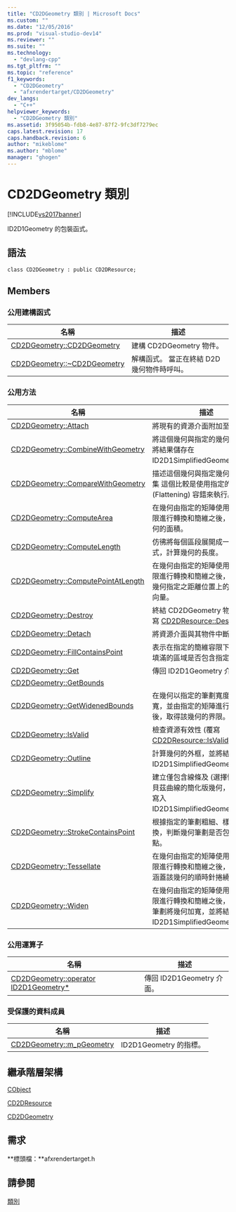 ```yaml
---
title: "CD2DGeometry 類別 | Microsoft Docs"
ms.custom: ""
ms.date: "12/05/2016"
ms.prod: "visual-studio-dev14"
ms.reviewer: ""
ms.suite: ""
ms.technology: 
  - "devlang-cpp"
ms.tgt_pltfrm: ""
ms.topic: "reference"
f1_keywords: 
  - "CD2DGeometry"
  - "afxrendertarget/CD2DGeometry"
dev_langs: 
  - "C++"
helpviewer_keywords: 
  - "CD2DGeometry 類別"
ms.assetid: 3f95054b-fdb8-4e87-87f2-9fc3df7279ec
caps.latest.revision: 17
caps.handback.revision: 6
author: "mikeblome"
ms.author: "mblome"
manager: "ghogen"
---
```

# CD2DGeometry 類別
[!INCLUDE[vs2017banner](../../assembler/inline/includes/vs2017banner.md)]

ID2D1Geometry 的包裝函式。  
  
## 語法  
  
```  
class CD2DGeometry : public CD2DResource;  
```  
  
## Members  
  
### 公用建構函式  
  
|名稱|描述|  
|--------|--------|  
|[CD2DGeometry::CD2DGeometry](../Topic/CD2DGeometry::CD2DGeometry.md)|建構 CD2DGeometry 物件。|  
|[CD2DGeometry::~CD2DGeometry](../Topic/CD2DGeometry::~CD2DGeometry.md)|解構函式。  當正在終結 D2D 幾何物件時呼叫。|  
  
### 公用方法  
  
|名稱|描述|  
|--------|--------|  
|[CD2DGeometry::Attach](../Topic/CD2DGeometry::Attach.md)|將現有的資源介面附加至物件|  
|[CD2DGeometry::CombineWithGeometry](../Topic/CD2DGeometry::CombineWithGeometry.md)|將這個幾何與指定的幾何合併，並將結果儲存在 ID2D1SimplifiedGeometrySink。|  
|[CD2DGeometry::CompareWithGeometry](../Topic/CD2DGeometry::CompareWithGeometry.md)|描述這個幾何與指定幾何之間的交集  這個比較是使用指定的簡維 \(Flattening\) 容錯來執行。|  
|[CD2DGeometry::ComputeArea](../Topic/CD2DGeometry::ComputeArea.md)|在幾何由指定的矩陣使用指定的容限進行轉換和簡維之後，計算該幾何的面積。|  
|[CD2DGeometry::ComputeLength](../Topic/CD2DGeometry::ComputeLength.md)|仿彿將每個區段展開成一條線的方式，計算幾何的長度。|  
|[CD2DGeometry::ComputePointAtLength](../Topic/CD2DGeometry::ComputePointAtLength.md)|在幾何由指定的矩陣使用指定的容限進行轉換和簡維之後，計算沿該幾何指定之距離位置上的點及正切向量。|  
|[CD2DGeometry::Destroy](../Topic/CD2DGeometry::Destroy.md)|終結 CD2DGeometry 物件。  \(覆寫 [CD2DResource::Destroy](../Topic/CD2DResource::Destroy.md)\)。|  
|[CD2DGeometry::Detach](../Topic/CD2DGeometry::Detach.md)|將資源介面與其物件中斷連結|  
|[CD2DGeometry::FillContainsPoint](../Topic/CD2DGeometry::FillContainsPoint.md)|表示在指定的簡維容限下，幾何所填滿的區域是否包含指定的點。|  
|[CD2DGeometry::Get](../Topic/CD2DGeometry::Get.md)|傳回 ID2D1Geometry 介面。|  
|[CD2DGeometry::GetBounds](../Topic/CD2DGeometry::GetBounds.md)||  
|[CD2DGeometry::GetWidenedBounds](../Topic/CD2DGeometry::GetWidenedBounds.md)|在幾何以指定的筆劃寬度及樣式加寬，並由指定的矩陣進行轉換之後，取得該幾何的界限。|  
|[CD2DGeometry::IsValid](../Topic/CD2DGeometry::IsValid.md)|檢查資源有效性 \(覆寫 [CD2DResource::IsValid](../Topic/CD2DResource::IsValid.md)\)。|  
|[CD2DGeometry::Outline](../Topic/CD2DGeometry::Outline.md)|計算幾何的外框，並將結果寫入至 ID2D1SimplifiedGeometrySink。|  
|[CD2DGeometry::Simplify](../Topic/CD2DGeometry::Simplify.md)|建立僅包含線條及 \(選擇性\) 三次方貝茲曲線的簡化版幾何，並將結果寫入 ID2D1SimplifiedGeometrySink。|  
|[CD2DGeometry::StrokeContainsPoint](../Topic/CD2DGeometry::StrokeContainsPoint.md)|根據指定的筆劃粗細、樣式和轉換，判斷幾何筆劃是否包含指定的點。|  
|[CD2DGeometry::Tessellate](../Topic/CD2DGeometry::Tessellate.md)|在幾何由指定的矩陣使用指定的容限進行轉換和簡維之後，建立一組涵蓋該幾何的順時針捲繞三角形。|  
|[CD2DGeometry::Widen](../Topic/CD2DGeometry::Widen.md)|在幾何由指定的矩陣使用指定的容限進行轉換和簡維之後，以指定的筆劃將幾何加寬，並將結果寫入 ID2D1SimplifiedGeometrySink。|  
  
### 公用運算子  
  
|名稱|描述|  
|--------|--------|  
|[CD2DGeometry::operator ID2D1Geometry\*](../Topic/CD2DGeometry::operator%20ID2D1Geometry*.md)|傳回 ID2D1Geometry 介面。|  
  
### 受保護的資料成員  
  
|名稱|描述|  
|--------|--------|  
|[CD2DGeometry::m\_pGeometry](../Topic/CD2DGeometry::m_pGeometry.md)|ID2D1Geometry 的指標。|  
  
## 繼承階層架構  
 [CObject](../../mfc/reference/cobject-class.md)  
  
 [CD2DResource](../../mfc/reference/cd2dresource-class.md)  
  
 [CD2DGeometry](../../mfc/reference/cd2dgeometry-class.md)  
  
## 需求  
 **標頭檔：**afxrendertarget.h  
  
## 請參閱  
 [類別](../../mfc/reference/mfc-classes.md)